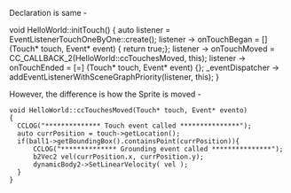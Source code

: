 Declaration is same -

  void HelloWorld::initTouch()
  {
    auto listener = EventListenerTouchOneByOne::create();
    listener -> onTouchBegan = [] (Touch* touch, Event* event) { return true;};
    listener -> onTouchMoved = CC_CALLBACK_2(HelloWorld::ccTouchesMoved, this);
    listener -> onTouchEnded = [=] (Touch* touch, Event* event) {};
    _eventDispatcher -> addEventListenerWithSceneGraphPriority(listener, this);
  }
  
  However, the difference is how the Sprite is moved - 
  
    void HelloWorld::ccTouchesMoved(Touch* touch, Event* evento)
    {
      CCLOG("************** Touch event called ***************");
      auto currPosition = touch->getLocation();
      if(ball1->getBoundingBox().containsPoint(currPosition)){
          CCLOG("************** Grounding event called ***************");
          b2Vec2 vel(currPosition.x, currPosition.y);
          dynamicBody2->SetLinearVelocity( vel );
      }
    }
